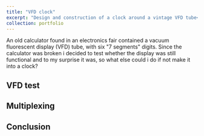 ```yaml
---
title: "VFD clock"
excerpt: "Design and construction of a clock around a vintage VFD tube<br/><img src='/images/VFD_thumb.jpg' style="width:500px;height:281px;">"
collection: portfolio
---
```


An old calculator found in an electronics fair contained a vacuum fluorescent display (VFD) tube, with six "7 segments" digits.
Since the calculator was broken i decided to test whether the display was still functional and to my surprise it was, so
what else could i do if not make it into a clock?

## VFD test

## Multiplexing

## Conclusion
